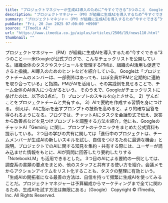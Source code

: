 ```yaml
---
title: "プロジェクトマネジャーが生成AI導入のために“今すぐできる”3つのこと　Googleがブログで紹介"
description: "プロジェクトマネジャー（PM）が組織に生成AIを導入するため“今すぐできる”3つのこと――米Googleが公式ブログで、こんなチェックリストを公開している。"
summary: "プロジェクトマネジャー（PM）が組織に生成AIを導入するため“今すぐできる”3つのこと――米Googleが公式ブログで、こんなチェックリストを公開している。"
pubDate: "Fri, 20 Jun 2025 07:00:00 +0900"
source: "ITmedia AI"
url: "https://www.itmedia.co.jp/aiplus/articles/2506/19/news110.html"
thumbnail: ""
---
```


プロジェクトマネジャー（PM）が組織に生成AIを導入するため“今すぐできる”3つのこと――米Googleが公式ブログで、こんなチェックリストを公開している。組織全体のタスクやスケジュールを管理するPMは、組織のAI活用も促進できると指摘。AI導入のためのヒントなどを紹介している。
Googleは「プロジェクトチームのメンバーは、一部例外はあっても、ほぼ全員がPMと定期的に連絡を取り合っている」と指摘。PMがAIを活用し、その実践例を見せることで、チーム全体のAI導入につながるという。
そのうえで、Googleがチェックリストに挙げたのは、以下の3点だ。
1）プロンプトのスキルを向上させる。
2）学んだことをプロジェクトチームと共有する。
3）AIで要約を作成する習慣を身につける。
例えば、AIに指示を出すプロンプトの技術を高めると、より的確な回答を得られるようになる。ブログでは、チャットAIにタスクを会話形式で伝え、返答から改善点などを見つけプロンプトを調整する方法を紹介。他にも、GoogleのチャットAI「Gemini」に関し、プロンプトのテクニックをまとめた公式資料も提示している。
2つ目の学びの共有に関しては「進行中のプロジェクトは、チームメンバーが生成AIの新しいスキルを試し、自信をつけるために最適な機会」と説明。プロジェクトでのAIに関する知見を集約・共有する際には、ユーザーが読み込ませた情報をもとに、AIが質問に回答したり要約したりする「NotebookLM」も活用できるとした。
3つ目のAIによる要約の一例としては、調査系の書類の要点をまとめ、他のスタッフと共有する使い方を紹介。会議メモからアクションアイテムをリスト化することも、タスクの整理に有効という。
「生成AIの開拓者になる最善の方法は、自信を持って頻繁に生成AIを使ってみることだ。プロジェクトマネジャーは予算編成からマーケティングまで全てに関わるため、生成AIを試す方法は無限にある」（Google）
Copyright © ITmedia, Inc. All Rights Reserved.